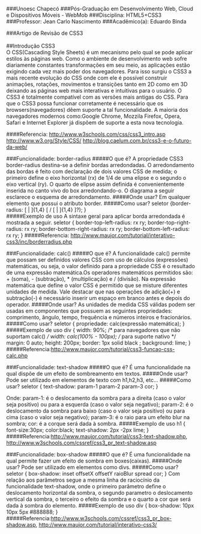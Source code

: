 ###Unoesc Chapecó
###Pós-Graduação em Desenvolvimento Web, Cloud e Dispositivos Móveis - WebMob
###Disciplina: HTML5+CSS3
###Professor: Jean Carlo Nascimento
###Acadêmico(a): Eduardo Binda

###Artigo de Revisão de CSS3
</br></br>
##Introdução CSS3
</br>
  O CSS(Cascading Style Sheets) é um mecanismo pelo qual se pode aplicar estilos às páginas web. Como o ambiente de desenvolvimento web sofre diariamente constantes transformações em seu meio, as aplicações estão exigindo cada vez mais poder dos navegadores. Para isso surgiu o CSS3 a mais recente evolução do CSS onde com ele é possível construir animações, rotações, movimentos e transições tanto em 2D como em 3D deixando as páginas web mais interativas e intuitivas para o usuário. O CSS3 é totalmente compatível com as versões mais antigas do CSS. Para que o CSS3 possa funcionar corretamente é necessário que os browsers(navegadores) dêem suporte a tal funcionalidade. A maioria dos navegadores modernos como:Google Chrome, Mozzila Firefox, Opera, Safari e Internet Explorer já dispõem de suporte a esta nova tecnologia.  

####Referencia:
http://www.w3schools.com/css/css3_intro.asp
http://www.w3.org/Style/CSS/
http://blog.caelum.com.br/css3-e-o-futuro-da-web/

###Funcionalidade: border-radius
#####O que é?
A propriedade CSS3 border-radius destina-se a definir bordas arredondadas. O arredondamento das bordas é feito com declaração de dois valores CSS de medida; o primeiro define o eixo horizontal (rx) de 1/4 de uma elipse e o segundo o eixo vertical (ry). O quarto de elipse assim definida é convenientemente inserida no canto vivo do box arredondando-o. O diagrama a seguir esclarece o esquema de arredondamento.
#####Onde usar?
Em qualquer elemento que possui o atributo border.
#####Como usar?
	seletor {border-radius:
	  [ <length> | <percentage> ]{1,4} [ / [ <length> | <percentage> ]{1,4} ]?);
	}	
#####Exemplo de uso
A sintaxe geral para aplicar borda arredondada é mostrada a seguir.
	seletor {
	  border-top-left-radius: rx ry;
	  border-top-right-radius: rx ry;
	  border-bottom-right-radius: rx ry;
	  border-bottom-left-radius: rx ry;
	}
#####Referencia: http://www.maujor.com/tutorial/interativo-css3/inc/borderradius.php


###Funcionalidade: calc()
#####O que é?
A funcionalidade calc() permite que possam ser definidos valores CSS com uso de cálculos (expressões) matemáticas, ou seja, o valor definido para a propriedade CSS é o resultado de uma expressão matemática.Os operadores matemáticos permitidos são: + (soma), - (subtração), * (multiplicação) e / (divisão).  Na expressão matemática que define o valor CSS é permitido que se misture diferentes unidades de medida. Vale destacar que nas operações de adição(+) e subtração(-) é necessário inserir um espaço em branco antes e depois do operador.
#####Onde usar?
As unidades de medida CSS válidas podem ser usadas em componentes que possuem as seguintes propriedades: comprimento, ângulo, tempo, frequência e números inteiros e fracionários.
#####Como usar?
	seletor { propriedade: calc(expressão matemática); }
#####Exemplo de uso
	div {
	 width: 90%;                /* para navegadores que não suportam calc() */
	 width: calc(100% - 100px); /* para suporte nativo */
	 margin: 0 auto;
	 height: 200px;
	 border: 1px solid black ;
	 background: lime;
	}	
#####Referencia:http://www.maujor.com/tutorial/css3-funcao-css-calc.php

###Funcionalidade: text-shadow
#####O que é?
 É uma funcionalidade na qual dispõe de um efeito de sombreamento em textos.
#####Onde usar?
 Pode ser utilizado em elementos de texto com h1,h2,h3, etc...
#####Como usar?
	seletor { 
	text-shadow: param-1 param-2 param-3 cor; 
	} 

Onde:
param-1: é o deslocamento da sombra para a direita (caso o valor seja positivo) ou para a esquerda (caso o valor seja negativo);
param-2: é o deslocamento da sombra para baixo (caso o valor seja positivo) ou para cima (caso o valor seja negativo);
param-3: é o raio para um efeito blur na sombra;
cor: é a corque será dada à sombra.
#####Exemplo de uso
	h1 {
	    font-size:30px; 
	    color:black; 
	    text-shadow: 2px -2px lime; 
	    }	
#####Referencia:http://www.maujor.com/tutorial/css3-text-shadow.php, http://www.w3schools.com/cssref/css3_pr_text-shadow.asp

###Funcionalidade: box-shadow
#####O que é?
 É uma funcionalidade na qual permite fazer um efeito de sombra em boxes(caixas).
#####Onde usar?
 Pode ser utilizado em elementos como divs.
#####Como usar?
	seletor { box-shadow: inset offsetX offsetY raioBlur spread cor; }
Com relação aos parâmetros segue a mesma linha de raciocínio da funcionalidade text-shadow, onde o primeiro parâmetro define o deslocamento horizontal da sombra, o segundo parametro o deslocamento vertical da sombra, o terceiro o efeito da sombra e o quarto a cor que será dada à sombra do elemento.
#####Exemplo de uso
	div {
	    box-shadow: 10px 10px 5px #888888;
	}	
#####Referencia:http://www.w3schools.com/cssref/css3_pr_box-shadow.asp, http://www.maujor.com/tutorial/interativo-css3/

